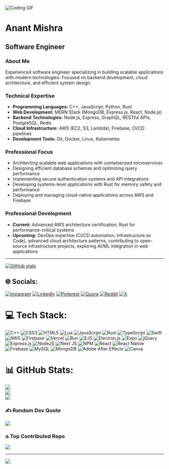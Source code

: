 ![Coding GIF](https://i.pinimg.com/originals/2e/db/a4/2edba48745736beae36a6b90a77df47e.gif)

# Anant Mishra
## Software Engineer

### About Me
Experienced software engineer specializing in building scalable applications with modern technologies. Focused on backend development, cloud architecture, and efficient system design.

### Technical Expertise
- **Programming Languages:** C++, JavaScript, Python, Rust
- **Web Development:** MERN Stack (MongoDB, Express.js, React, Node.js)
- **Backend Technologies:** Node.js, Express, GraphQL, RESTful APIs, PostgreSQL, Redis
- **Cloud Infrastructure:** AWS (EC2, S3, Lambda), Firebase, CI/CD pipelines
- **Development Tools:** Git, Docker, Linux, Kubernetes

### Professional Focus
- Architecting scalable web applications with containerized microservices
- Designing efficient database schemas and optimizing query performance
- Implementing secure authentication systems and API integrations
- Developing systems-level applications with Rust for memory safety and performance
- Deploying and managing cloud-native applications across AWS and Firebase

### Professional Development
- **Current:** Advanced AWS architecture certification, Rust for performance-critical systems
- **Upcoming:** DevOps expertise (CI/CD automation, Infrastructure as Code), advanced cloud architecture patterns, contributing to open-source infrastructure projects, exploring AI/ML integration in web applications

---

[![GitHub stats](https://github-readme-stats.vercel.app/api?username=anantmishra&show_icons=true&theme=dark)](https://github.com/anantmishra)


## 🌐 Socials:
[![Instagram](https://img.shields.io/badge/Instagram-%23E4405F.svg?logo=Instagram&logoColor=white)](https://instagram.com/yummyanant) [![LinkedIn](https://img.shields.io/badge/LinkedIn-%230077B5.svg?logo=linkedin&logoColor=white)](https://linkedin.com/in/anntmishra) [![Pinterest](https://img.shields.io/badge/Pinterest-%23E60023.svg?logo=Pinterest&logoColor=white)](https://pinterest.com/anntmishra) [![Quora](https://img.shields.io/badge/Quora-%23B92B27.svg?logo=Quora&logoColor=white)](https://quora.com/profile/anntmishra) [![Reddit](https://img.shields.io/badge/Reddit-%23FF4500.svg?logo=Reddit&logoColor=white)](https://reddit.com/user/anntmishra) [![X](https://img.shields.io/badge/X-black.svg?logo=X&logoColor=white)](https://x.com/anntmishra) 

# 💻 Tech Stack:
![C++](https://img.shields.io/badge/c++-%2300599C.svg?style=flat&logo=c%2B%2B&logoColor=white) ![CSS3](https://img.shields.io/badge/css3-%231572B6.svg?style=flat&logo=css3&logoColor=white) ![HTML5](https://img.shields.io/badge/html5-%23E34F26.svg?style=flat&logo=html5&logoColor=white) ![Lua](https://img.shields.io/badge/lua-%232C2D72.svg?style=flat&logo=lua&logoColor=white) ![JavaScript](https://img.shields.io/badge/javascript-%23323330.svg?style=flat&logo=javascript&logoColor=%23F7DF1E) ![Rust](https://img.shields.io/badge/rust-%23000000.svg?style=flat&logo=rust&logoColor=white) ![TypeScript](https://img.shields.io/badge/typescript-%23007ACC.svg?style=flat&logo=typescript&logoColor=white) ![Swift](https://img.shields.io/badge/swift-F54A2A?style=flat&logo=swift&logoColor=white) ![AWS](https://img.shields.io/badge/AWS-%23FF9900.svg?style=flat&logo=amazon-aws&logoColor=white) ![Firebase](https://img.shields.io/badge/firebase-%23039BE5.svg?style=flat&logo=firebase) ![Vercel](https://img.shields.io/badge/vercel-%23000000.svg?style=flat&logo=vercel&logoColor=white) ![Bun](https://img.shields.io/badge/Bun-%23000000.svg?style=flat&logo=bun&logoColor=white) ![EJS](https://img.shields.io/badge/ejs-%23B4CA65.svg?style=flat&logo=ejs&logoColor=black) ![Electron.js](https://img.shields.io/badge/Electron-191970?style=flat&logo=Electron&logoColor=white) ![Expo](https://img.shields.io/badge/expo-1C1E24?style=flat&logo=expo&logoColor=#D04A37) ![jQuery](https://img.shields.io/badge/jquery-%230769AD.svg?style=flat&logo=jquery&logoColor=white) ![Express.js](https://img.shields.io/badge/express.js-%23404d59.svg?style=flat&logo=express&logoColor=%2361DAFB) ![NodeJS](https://img.shields.io/badge/node.js-6DA55F?style=flat&logo=node.js&logoColor=white) ![Next JS](https://img.shields.io/badge/Next-black?style=flat&logo=next.js&logoColor=white) ![NPM](https://img.shields.io/badge/NPM-%23CB3837.svg?style=flat&logo=npm&logoColor=white) ![React](https://img.shields.io/badge/react-%2320232a.svg?style=flat&logo=react&logoColor=%2361DAFB) ![React Native](https://img.shields.io/badge/react_native-%2320232a.svg?style=flat&logo=react&logoColor=%2361DAFB) ![Firebase](https://img.shields.io/badge/firebase-a08021?style=flat&logo=firebase&logoColor=ffcd34) ![MySQL](https://img.shields.io/badge/mysql-4479A1.svg?style=flat&logo=mysql&logoColor=white) ![MongoDB](https://img.shields.io/badge/MongoDB-%234ea94b.svg?style=flat&logo=mongodb&logoColor=white) ![Adobe After Effects](https://img.shields.io/badge/Adobe%20After%20Effects-9999FF.svg?style=flat&logo=Adobe%20After%20Effects&logoColor=white) ![Canva](https://img.shields.io/badge/Canva-%2300C4CC.svg?style=flat&logo=Canva&logoColor=white)
# 📊 GitHub Stats:
![](https://github-readme-stats.vercel.app/api?username=anntmishra&theme=dark&hide_border=true&include_all_commits=false&count_private=false)<br/>
![](https://github-readme-streak-stats.herokuapp.com/?user=anntmishra&theme=dark&hide_border=true)<br/>
![](https://github-readme-stats.vercel.app/api/top-langs/?username=anntmishra&theme=dark&hide_border=true&include_all_commits=false&count_private=false&layout=compact)

### ✍️ Random Dev Quote
![](https://quotes-github-readme.vercel.app/api?type=horizontal&theme=dark)

### 🔝 Top Contributed Repo
![](https://github-contributor-stats.vercel.app/api?username=anntmishra&limit=5&theme=monokai&combine_all_yearly_contributions=true)

---
[![](https://visitcount.itsvg.in/api?id=anntmishra&icon=0&color=0)](https://visitcount.itsvg.in)

<!-- Proudly created with GPRM ( https://gprm.itsvg.in ) -->
